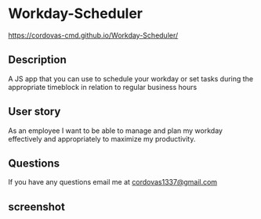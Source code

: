 # Workday-Scheduler
https://cordovas-cmd.github.io/Workday-Scheduler/
## Description
A JS app that you can use to schedule your workday or set tasks during the appropriate timeblock in relation to regular business hours

## User story 

As an employee I want to be able to manage and plan my workday effectively and appropriately to maximize my productivity.

## Questions
If you have any questions email me at [cordovas1337@gmail.com](mailto:cordovas1337@gmail.com)

## screenshot